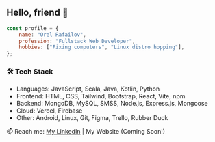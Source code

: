 ## Hello, friend 👋

```javascript
const profile = {
    name: "Orel Rafailov",
    profession: "Fullstack Web Developer",
    hobbies: ["Fixing computers", "Linux distro hopping"],
};
```

### 🛠️ Tech Stack
- Languages: JavaScript, Scala, Java, Kotlin, Python
- Frontend: HTML, CSS, Tailwind, Bootstrap, React, Vite, npm
- Backend: MongoDB, MySQL, SMSS, Node.js, Express.js, Mongoose
- Cloud: Vercel, Firebase
- Other: Android, Linux, Git, Figma, Trello, Rubber Duck

📫 Reach me: [My LinkedIn](https://www.linkedin.com/in/orel-rafailov/) | My Website (Coming Soon!)

